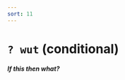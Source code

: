 ```yaml
---
sort: 11
---
```


# `? wut` (conditional) 

##### If this then what?

<list dataPath="docs/system/hoon/runes/wt" dataPreview="true" className="runes" linkToFragments="true"></list>

<kids dataPath="docs/system/hoon/runes/wt" className="runes"></kids>